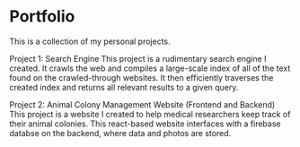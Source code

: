 # Portfolio
This is a collection of my personal projects.

Project 1: Search Engine
  This project is a rudimentary search engine I created. It crawls the web and compiles a large-scale index of all of the text found on the crawled-through websites. It then efficiently traverses the created index and returns all relevant results to a given query.
  
  Project 2: Animal Colony Management Website (Frontend and Backend)
    This project is a website I created to help medical researchers keep track of their animal colonies. This react-based website interfaces with a firebase databse on the backend, where data and photos are stored.
